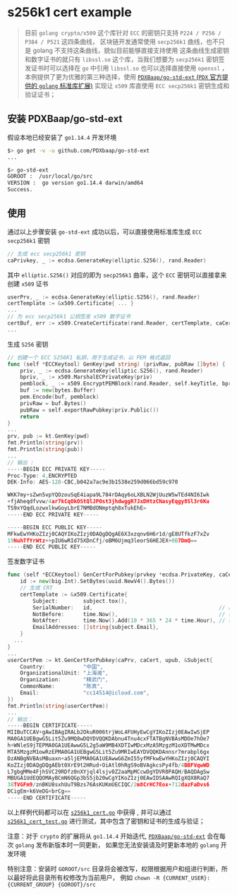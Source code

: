 # s256k1 cert example

>目前 `golang crypto/x509` 这个库针对 `ECC` 的密钥只支持 `P224 / P256 / P384 / P521` 这四条曲线，
>区块链开发通常使用 `secp256k1` 曲线，也不只是 golang 不支持这条曲线，貌似目前能够直接支持使用
>这条曲线生成密钥和数字证书的就只有 `libssl.so` 这个库，当我们想要为 `secp256k1` 密钥签发证书时可以选择在 `go` 中引用 `libssl.so` 
>也可以选择直接使用 `openssl` ，本例提供了更为优雅的第三种选择，使用 [`PDXBaap/go-std-ext` (`PDX` 官方提供的 `golang` 标准库扩展)](http://www.github.com/PDXbaap/go-std-ext) 
>实现让 `x509` 库直使用 `ECC secp256k1` 密钥生成和验证证书；

## 安装 PDXBaap/go-std-ext

假设本地已经安装了 `go1.14.4` 开发环境

```bash
$> go get -v -u github.com/PDXbaap/go-std-ext
...

$> go-std-ext
GOROOT :  /usr/local/go/src
VERSION :  go version go1.14.4 darwin/amd64
Success.
```

## 使用

通过以上步骤安装 `go-std-ext` 成功以后，可以直接使用标准库生成 `ECC secp256k1` 密钥

```go
// 生成 ecc secp256k1 密钥
caPrivkey, _ := ecdsa.GenerateKey(elliptic.S256(), rand.Reader)
```

其中 `elliptic.S256()` 对应的即为 `secp256k1` 曲率，这个 `ECC` 密钥可以直接拿来创建 `x509` 证书

```go
userPrv, _ := ecdsa.GenerateKey(elliptic.S256(), rand.Reader)
certTemplate := &x509.Certificate{ ... }
...
// 为 ecc secp256k1 公钥签发 x509 数字证书
certBuf, err := x509.CreateCertificate(rand.Reader, certTemplate, caCert, userPrv.Public(), caPrivkey)
...
```

生成 `S256` 密钥

```go
// 创建一个 ECC S256K1 私钥，用于生成证书，以 PEM 格式返回
func (self *ECCKeytool) GenKey(pwd string) (privRaw, pubRaw []byte) {
	priv, _ := ecdsa.GenerateKey(elliptic.S256(), rand.Reader)
	bpriv, _ := x509.MarshalECPrivateKey(priv)
	pemblock, _ := x509.EncryptPEMBlock(rand.Reader, self.keyTitle, bpriv, []byte(pwd), self.agl)
	buf := new(bytes.Buffer)
	pem.Encode(buf, pemblock)
	privRaw = buf.Bytes()
	pubRaw = self.exportRawPubkey(priv.Public())
	return
}
...
prv, pub := kt.GenKey(pwd)
fmt.Println(string(prv))
fmt.Println(string(pub))
...
// 输出 :
-----BEGIN ECC PRIVATE KEY-----
Proc-Type: 4,ENCRYPTED
DEK-Info: AES-128-CBC,b042a7ac9e3b1538e259d066bd59c970

WKK7my+sZwn5vpYQOzouSqE4iapa9L784rDAqy6oLXBLN2WjUuzW5wTEd4NI6Iwk
+fjAheqdfvvw/4ar7kCqOkOStQlJPOst3jhdwggR7JxDHtzCNasyEqgy8Sl3r6Ku
TS9xYQqdLozwxlkwGoyLbrE7NMBdONmptqh8xTukEhE=
-----END ECC PRIVATE KEY-----

-----BEGIN ECC PUBLIC KEY-----
MFkwEwYHKoZIzj0CAQYIKoZIzj0DAQgDQgAE6X3xzqnv6H6r1d/gE8UTfkzF7xZv
19NuhTfYrWtz++pIU6wRId75XDnCfj/oBM6Ujmq3leorS6HEJEX+0B7DmQ==
-----END ECC PUBLIC KEY-----
```

签发数字证书

```go
func (self *ECCKeytool) GenCertForPubkey(prvkey *ecdsa.PrivateKey, caCert *x509.Certificate, userPubkey crypto.PublicKey, subject *Subject) []byte {
	id := new(big.Int).SetBytes(uuid.NewV4().Bytes())
	// 生成 CRT
	certTemplate := &x509.Certificate{
		Subject:        subject.tox(),
		SerialNumber:   id,                                        // 序列号
		NotBefore:      time.Now(),                                // 在此之前无效
		NotAfter:       time.Now().Add(10 * 365 * 24 * time.Hour), // 在此之后无效
		EmailAddresses: []string{subject.Email},
	}
  ...
}
...
userCertPem := kt.GenCertForPubkey(caPrv, caCert, upub, &Subject{
	Country:            "中国",
	OrganizationalUnit: "上海滩",
	Organization:       "精武门",
	CommonName:         "陈真",
	Email:              "cc14514@icloud.com",
})
fmt.Println(string(userCertPem))
...
// 输出：
-----BEGIN CERTIFICATE-----
MIIBuTCCAV+gAwIBAgIRALb2OkuR006trjWoL4FUHyEwCgYIKoZIzj0EAwIwSjEP
MA0GA1UEBgwG5Lit5Zu9MQ8wDQYDVQQKDAbnu4Tnu4cxFTATBgNVBAsMDOe7hOe7
h+WNleS9jTEPMA0GA1UEAwwG5L2g5aW9MB4XDTIwMDcxMzA5MzgzM1oXDTMwMDcx
MTA5MzgzM1owRzEPMA0GA1UEBgwG5Lit5Zu9MRIwEAYDVQQKDAnnsr7mrabpl6gx
DzANBgNVBAsMBuaxn+a5ljEPMA0GA1UEAwwG6ZmI55yfMFkwEwYHKoZIzj0CAQYI
KoZIzj0DAQgDQgAEbt0XrE9t2HRud+OiAtl0hRgS9oBVAgkcsPy4fb/4BBFVqwWD
L7gbgMMe4FjhSVC29RDfz0nXYjql4lsjv0Z2aaMpMCcwDgYDVR0PAQH/BAQDAgSw
MBUGA1UdEQQOMAyBCmN6QGp3bS5jb20wCgYIKoZIzj0EAwIDSAAwRQIgXQX8RaQ7
38TVGFm9/znBKU8sxhUuT9Bzs76AsKUKmUECIQC/2m8CrHC7Eox+712dazFaDvs6
DCigEm+k6VeDG+brCg==
-----END CERTIFICATE-----
```

以上样例代码都可以在 [`s256k1_cert.go`](https://github.com/cc14514/go-s256k1-cert) 中获得 , 并可以通过 [`s256k1_cert_test.go`](https://github.com/cc14514/go-s256k1-cert) 进行测试，其中包含了密钥和证书的生成与验证；

注意：对于 `crypto` 的扩展将从 `go1.14.4` 开始迭代, [`PDXBaap/go-std-ext`](http://www.github.com/PDXbaap/go-std-ext) 会在每次 `golang` 发布新版本时一同更新，
如果您无法安装请及时更新本地的 `golang` 开发环境

特别注意：安装时 `GOROOT/src` 目录将会被改写，权限根据用户和组进行判断，所以最好将此目录所有权修改为当前用户，
例如 `chown -R {CURRENT_USER}:{CURRENT_GROUP} {GOROOT}/src`
